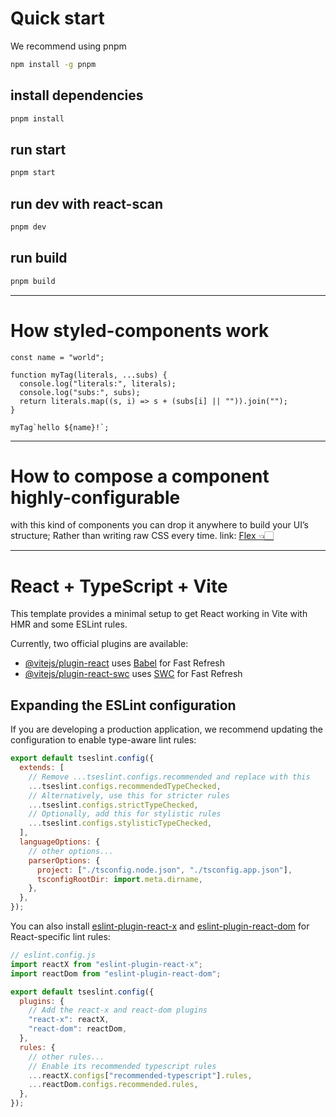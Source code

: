 # Quick start

We recommend using pnpm

```bash
npm install -g pnpm
```

## install dependencies

```bash
pnpm install
```

## run start

```bash
pnpm start
```

## run dev with react-scan

```bash
pnpm dev
```

## run build

```bash
pnpm build
```

---

# How styled-components work

```tsx
const name = "world";

function myTag(literals, ...subs) {
  console.log("literals:", literals);
  console.log("subs:", subs);
  return literals.map((s, i) => s + (subs[i] || "")).join("");
}

myTag`hello ${name}!`;
```

---

# How to compose a component highly-configurable

with this kind of components you can drop it anywhere to build your UI’s structure; Rather than writing raw CSS every time.
link: [Flex 👈🏻](https://github.com/laurentlouk/sample-contact-app/blob/dac31a4ad7c190eeb88b6c1b882b23a1311d6d4f/src/component/styles/Flex.styled.tsx)

---

# React + TypeScript + Vite

This template provides a minimal setup to get React working in Vite with HMR and some ESLint rules.

Currently, two official plugins are available:

- [@vitejs/plugin-react](https://github.com/vitejs/vite-plugin-react/blob/main/packages/plugin-react) uses [Babel](https://babeljs.io/) for Fast Refresh
- [@vitejs/plugin-react-swc](https://github.com/vitejs/vite-plugin-react/blob/main/packages/plugin-react-swc) uses [SWC](https://swc.rs/) for Fast Refresh

## Expanding the ESLint configuration

If you are developing a production application, we recommend updating the configuration to enable type-aware lint rules:

```js
export default tseslint.config({
  extends: [
    // Remove ...tseslint.configs.recommended and replace with this
    ...tseslint.configs.recommendedTypeChecked,
    // Alternatively, use this for stricter rules
    ...tseslint.configs.strictTypeChecked,
    // Optionally, add this for stylistic rules
    ...tseslint.configs.stylisticTypeChecked,
  ],
  languageOptions: {
    // other options...
    parserOptions: {
      project: ["./tsconfig.node.json", "./tsconfig.app.json"],
      tsconfigRootDir: import.meta.dirname,
    },
  },
});
```

You can also install [eslint-plugin-react-x](https://github.com/Rel1cx/eslint-react/tree/main/packages/plugins/eslint-plugin-react-x) and [eslint-plugin-react-dom](https://github.com/Rel1cx/eslint-react/tree/main/packages/plugins/eslint-plugin-react-dom) for React-specific lint rules:

```js
// eslint.config.js
import reactX from "eslint-plugin-react-x";
import reactDom from "eslint-plugin-react-dom";

export default tseslint.config({
  plugins: {
    // Add the react-x and react-dom plugins
    "react-x": reactX,
    "react-dom": reactDom,
  },
  rules: {
    // other rules...
    // Enable its recommended typescript rules
    ...reactX.configs["recommended-typescript"].rules,
    ...reactDom.configs.recommended.rules,
  },
});
```
